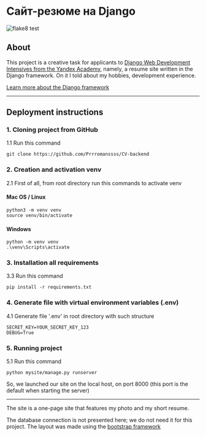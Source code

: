 # Сайт-резюме на Django

![flake8 test](https://github.com/Prrromanssss/CV-django/actions/workflows/python-package.yml/badge.svg)


## About

This project is a creative task for applicants to [Django Web Development Intensives from the Yandex Academy](https://academy.yandex.ru/intensive/django), namely, a resume site written in the Django framework.
On it I told about my hobbies, development experience.

[Learn more about the Django framework](https://www.djangoproject.com/)
***

## Deployment instructions


### 1. Cloning project from GitHub

1.1 Run this command
```commandline
git clone https://github.com/Prrromanssss/CV-backend
```

### 2. Creation and activation venv

2.1 First of all, from root directory run this commands to activate venv
#### Mac OS / Linux
```commandline
python3 -m venv venv
source venv/bin/activate
```
#### Windows
```commandline
python -m venv venv
.\venv\Scripts\activate
```

### 3. Installation all requirements

3.3 Run this command 
```commandline
pip install -r requirements.txt
```

### 4. Generate file with virtual environment variables (.env)

4.1 Generate file '.env' in root directory with such structure
```text
SECRET_KEY=YOUR_SECRET_KEY_123
DEBUG=True
```


### 5. Running project

5.1 Run this command
```commandline
python mysite/manage.py runserver
```

So, we launched our site on the local host, on port 8000 (this port is the default when starting the server)
***
The site is a one-page site that features my photo and my short resume.

The database connection is not presented here; we do not need it for this project. The layout was made using the [bootstrap framework](https://getbootstrap.com/)

